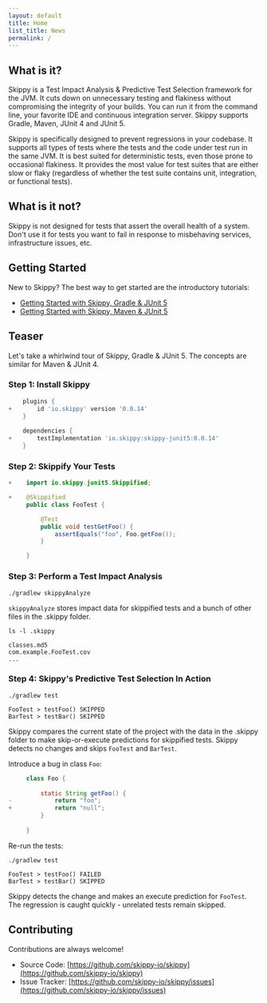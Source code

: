 ```yaml
---
layout: default
title: Home
list_title: News
permalink: /
---
```


## What is it?

Skippy is a Test Impact Analysis & Predictive Test Selection framework for the JVM. It cuts down on unnecessary testing
and flakiness without compromising the integrity of your builds. You can run it from the command line, your favorite IDE
and continuous integration server. Skippy supports Gradle, Maven, JUnit 4 and JUnit 5.

Skippy is specifically designed to prevent regressions in your codebase. 
It supports all types of tests where the tests and the code under test run in the same JVM.
It is best suited for deterministic tests, even those prone to occasional flakiness.
It provides the most value for test suites that are either slow or flaky (regardless of whether the test suite contains unit, integration, or functional tests).

## What is it not?

Skippy is not designed for tests that assert the overall health of a system. Don't use it for tests you want to fail
in response to misbehaving services, infrastructure issues, etc.

## Getting Started

New to Skippy? The best way to get started are the introductory tutorials:
- [Getting Started with Skippy, Gradle & JUnit 5](https://www.skippy.io/tutorials/skippy-gradle-junit5)
- [Getting Started with Skippy, Maven & JUnit 5](https://www.skippy.io/tutorials/skippy-maven-junit5)

## Teaser

Let's take a whirlwind tour of Skippy, Gradle & JUnit 5. The concepts are similar for Maven & JUnit 4.

### Step 1: Install Skippy

```groovy
    plugins {
+       id 'io.skippy' version '0.0.14'
    }
    
    dependencies {
+       testImplementation 'io.skippy:skippy-junit5:0.0.14'
    }
```

### Step 2: Skippify Your Tests

```java
+    import io.skippy.junit5.Skippified;

+    @Skippified
     public class FooTest {     

         @Test
         public void testGetFoo() {
             assertEquals("foo", Foo.getFoo());
         }

     }
```

### Step 3: Perform a Test Impact Analysis

```
./gradlew skippyAnalyze
```

`skippyAnalyze` stores impact data for skippified tests and a bunch of other files in the .skippy folder.

```
ls -l .skippy

classes.md5
com.example.FooTest.cov
...
```

### Step 4: Skippy's Predictive Test Selection In Action

```
./gradlew test

FooTest > testFoo() SKIPPED
BarTest > testBar() SKIPPED
```

Skippy compares the current state of the project with the data in the .skippy folder to make skip-or-execute 
predictions for skippified tests. Skippy detects no changes and skips `FooTest` and `BarTest`.

Introduce a bug in class `Foo`:
```java
     class Foo {
    
         static String getFoo() {
-            return "foo";
+            return "null";
         }
         
     }

```

Re-run the tests:

```
./gradlew test

FooTest > testFoo() FAILED
BarTest > testBar() SKIPPED
```

Skippy detects the change and makes an execute prediction for `FooTest`. The regression is caught quickly - 
unrelated tests remain skipped.

## Contributing

Contributions are always welcome!
- Source Code: [https://github.com/skippy-io/skippy](https://github.com/skippy-io/skippy) 
- Issue Tracker: [https://github.com/skippy-io/skippy/issues](https://github.com/skippy-io/skippy/issues)